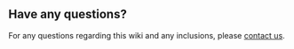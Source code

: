 ## Have any questions?

For any questions regarding this wiki and any inclusions, please
[contact us](mailto:digitalsquare@path.org?subject=Wiki%20enquiry).
